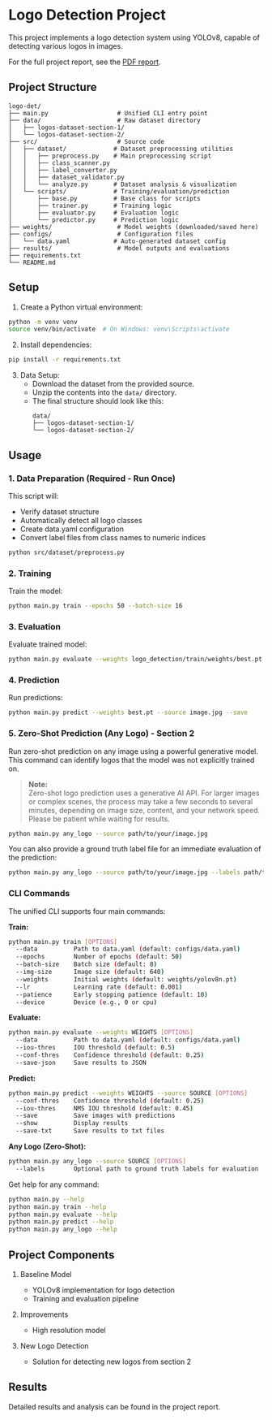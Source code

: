 # Logo Detection Project

This project implements a logo detection system using YOLOv8, capable of detecting various logos in images.

For the full project report, see the [PDF report](results/Logo_Detector-Report_25102025.pdf).

## Project Structure

```
logo-det/
├── main.py                   # Unified CLI entry point
├── data/                     # Raw dataset directory
│   ├── logos-dataset-section-1/
│   └── logos-dataset-section-2/
├── src/                      # Source code
│   ├── dataset/             # Dataset preprocessing utilities
│   │   ├── preprocess.py    # Main preprocessing script
│   │   ├── class_scanner.py
│   │   ├── label_converter.py
│   │   ├── dataset_validator.py
│   │   └── analyze.py       # Dataset analysis & visualization
│   └── scripts/             # Training/evaluation/prediction
│       ├── base.py          # Base class for scripts
│       ├── trainer.py       # Training logic
│       ├── evaluator.py     # Evaluation logic
│       └── predictor.py     # Prediction logic
├── weights/                  # Model weights (downloaded/saved here)
├── configs/                  # Configuration files
│   └── data.yaml            # Auto-generated dataset config
├── results/                  # Model outputs and evaluations
├── requirements.txt
└── README.md
```

## Setup

1. Create a Python virtual environment:
```bash
python -m venv venv
source venv/bin/activate  # On Windows: venv\Scripts\activate
```

2. Install dependencies:
```bash
pip install -r requirements.txt
```

3. Data Setup:
   - Download the dataset from the provided source.
   - Unzip the contents into the `data/` directory.
   - The final structure should look like this:
     ```
     data/
     ├── logos-dataset-section-1/
     └── logos-dataset-section-2/
     ```

## Usage

### 1. Data Preparation (Required - Run Once)

This script will:
- Verify dataset structure
- Automatically detect all logo classes
- Create data.yaml configuration
- Convert label files from class names to numeric indices

```bash
python src/dataset/preprocess.py
```

### 2. Training

Train the model:
```bash
python main.py train --epochs 50 --batch-size 16
```

### 3. Evaluation

Evaluate trained model:
```bash
python main.py evaluate --weights logo_detection/train/weights/best.pt
```

### 4. Prediction

Run predictions:
```bash
python main.py predict --weights best.pt --source image.jpg --save
```

### 5. Zero-Shot Prediction (Any Logo) - Section 2

Run zero-shot prediction on any image using a powerful generative model. This command can identify logos that the model was not explicitly trained on.
> **Note:**  
> Zero-shot logo prediction uses a generative AI API. For larger images or complex scenes, the process may take a few seconds to several minutes, depending on image size, content, and your network speed. Please be patient while waiting for results.

```bash
python main.py any_logo --source path/to/your/image.jpg
```

You can also provide a ground truth label file for an immediate evaluation of the prediction:

```bash
python main.py any_logo --source path/to/your/image.jpg --labels path/to/your/labels.txt
```

### CLI Commands

The unified CLI supports four main commands:

**Train:**
```bash
python main.py train [OPTIONS]
  --data          Path to data.yaml (default: configs/data.yaml)
  --epochs        Number of epochs (default: 50)
  --batch-size    Batch size (default: 8)
  --img-size      Image size (default: 640)
  --weights       Initial weights (default: weights/yolov8n.pt)
  --lr            Learning rate (default: 0.001)
  --patience      Early stopping patience (default: 10)
  --device        Device (e.g., 0 or cpu)
```

**Evaluate:**
```bash
python main.py evaluate --weights WEIGHTS [OPTIONS]
  --data          Path to data.yaml (default: configs/data.yaml)
  --iou-thres     IOU threshold (default: 0.5)
  --conf-thres    Confidence threshold (default: 0.25)
  --save-json     Save results to JSON
```

**Predict:**
```bash
python main.py predict --weights WEIGHTS --source SOURCE [OPTIONS]
  --conf-thres    Confidence threshold (default: 0.25)
  --iou-thres     NMS IOU threshold (default: 0.45)
  --save          Save images with predictions
  --show          Display results
  --save-txt      Save results to txt files
```

**Any Logo (Zero-Shot):**
```bash
python main.py any_logo --source SOURCE [OPTIONS]
  --labels        Optional path to ground truth labels for evaluation
```

Get help for any command:
```bash
python main.py --help
python main.py train --help
python main.py evaluate --help
python main.py predict --help
python main.py any_logo --help
```

## Project Components

1. Baseline Model
   - YOLOv8 implementation for logo detection
   - Training and evaluation pipeline

2. Improvements
   - High resolution model

3. New Logo Detection
   - Solution for detecting new logos from section 2

## Results

Detailed results and analysis can be found in the project report.
